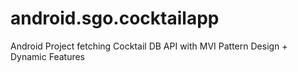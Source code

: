 # android.sgo.cocktailapp
Android Project fetching Cocktail DB API with MVI Pattern Design + Dynamic Features
